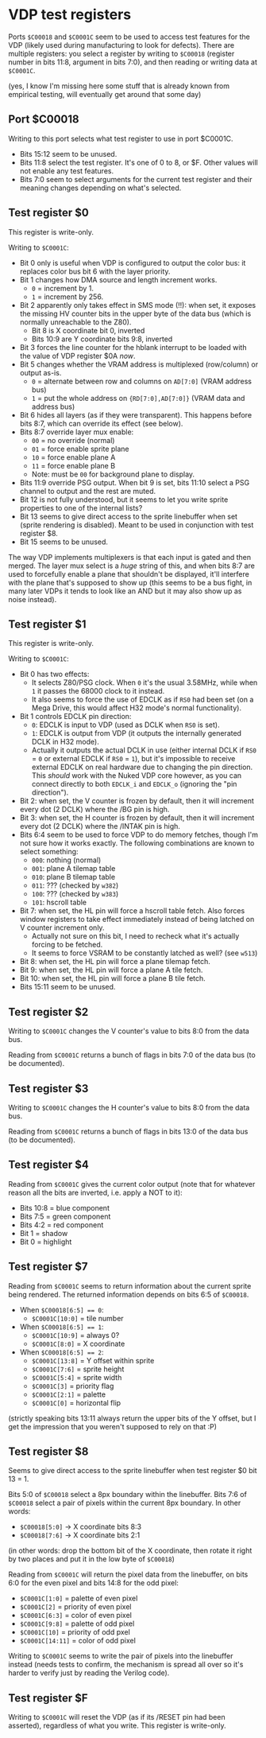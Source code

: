 # VDP test registers

Ports `$C00018` and `$C0001C` seem to be used to access test features for the VDP (likely used during manufacturing to look for defects). There are multiple registers: you select a register by writing to `$C00018` (register number in bits 11:8, argument in bits 7:0), and then reading or writing data at `$C0001C`.

(yes, I know I'm missing here some stuff that is already known from empirical testing, will eventually get around that some day)

## Port $C00018

Writing to this port selects what test register to use in port $C0001C.

- Bits 15:12 seem to be unused.
- Bits 11:8 select the test register. It's one of 0 to 8, or $F. Other values will not enable any test features.
- Bits 7:0 seem to select arguments for the current test register and their meaning changes depending on what's selected.

## Test register $0

This register is write-only.

Writing to `$C0001C`:

* Bit 0 only is useful when VDP is configured to output the color bus: it replaces color bus bit 6 with the layer priority.
* Bit 1 changes how DMA source and length increment works.
    - `0` = increment by 1.
    - `1` = increment by 256.
* Bit 2 apparently only takes effect in SMS mode (!!): when set, it exposes the missing HV counter bits in the upper byte of the data bus (which is normally unreachable to the Z80).
    - Bit 8 is X coordinate bit 0, inverted
    - Bits 10:9 are Y coordinate bits 9:8, inverted
* Bit 3 forces the line counter for the hblank interrupt to be loaded with the value of VDP register $0A *now*.
* Bit 5 changes whether the VRAM address is multiplexed (row/column) or output as-is.
    - `0` = alternate between row and columns on `AD[7:0]` (VRAM address bus)
    - `1` = put the whole address on `{RD[7:0],AD[7:0]}` (VRAM data and address bus)
* Bit 6 hides all layers (as if they were transparent). This happens before bits 8:7, which can override its effect (see below).
* Bits 8:7 override layer mux enable:
    - `00` = no override (normal)
    - `01` = force enable sprite plane
    - `10` = force enable plane A
    - `11` = force enable plane B
    - Note: must be `00` for background plane to display.
* Bits 11:9 override PSG output. When bit 9 is set, bits 11:10 select a PSG channel to output and the rest are muted.
* Bit 12 is not fully understood, but it seems to let you write sprite properties to one of the internal lists?
* Bit 13 seems to give direct access to the sprite linebuffer when set (sprite rendering is disabled). Meant to be used in conjunction with test register $8.
* Bit 15 seems to be unused.

The way VDP implements multiplexers is that each input is gated and then merged. The layer mux select is a _huge_ string of this, and when bits 8:7 are used to forcefully enable a plane that shouldn't be displayed, it'll interfere with the plane that's supposed to show up (this seems to be a bus fight, in many later VDPs it tends to look like an AND but it may also show up as noise instead).

## Test register $1

This register is write-only.

Writing to `$C0001C`:

* Bit 0 has two effects:
    - It selects Z80/PSG clock. When `0` it's the usual 3.58MHz, while when `1` it passes the 68000 clock to it instead.
    - It also seems to force the use of EDCLK as if `RS0` had been set (on a Mega Drive, this would affect H32 mode's normal functionality).
* Bit 1 controls EDCLK pin direction:
    - `0`: EDCLK is input to VDP (used as DCLK when `RS0` is set).
    - `1`: EDCLK is output from VDP (it outputs the internally generated DCLK in H32 mode).
    - Actually it outputs the actual DCLK in use (either internal DCLK if `RS0` = `0` or external EDCLK if `RS0` = `1`), but it's impossible to receive external EDCLK on real hardware due to changing the pin direction. This _should_ work with the Nuked VDP core however, as you can connect directly to both `EDCLK_i` and `EDCLK_o` (ignoring the "pin direction").
* Bit 2: when set, the V counter is frozen by default, then it will increment every dot (2 DCLK) where the /BG pin is high.
* Bit 3: when set, the H counter is frozen by default, then it will increment every dot (2 DCLK) where the /INTAK pin is high.
* Bits 6:4 seem to be used to force VDP to do memory fetches, though I'm not sure how it works exactly. The following combinations are known to select something:
  - `000`: nothing (normal)
  - `001`: plane A tilemap table
  - `010`: plane B tilemap table
  - `011`: ??? (checked by `w382`)
  - `100`: ??? (checked by `w383`)
  - `101`: hscroll table
* Bit 7: when set, the HL pin will force a hscroll table fetch. Also forces window registers to take effect immediately instead of being latched on V counter increment only.
    - Actually not sure on this bit, I need to recheck what it's actually forcing to be fetched.
    - It seems to force VSRAM to be constantly latched as well? (see `w513`)
* Bit 8: when set, the HL pin will force a plane tilemap fetch.
* Bit 9: when set, the HL pin will force a plane A tile fetch.
* Bit 10: when set, the HL pin will force a plane B tile fetch.
* Bits 15:11 seem to be unused.

## Test register $2

Writing to `$C0001C` changes the V counter's value to bits 8:0 from the data bus.

Reading from `$C0001C` returns a bunch of flags in bits 7:0 of the data bus (to be documented).

## Test register $3

Writing to `$C0001C` changes the H counter's value to bits 8:0 from the data bus.

Reading from `$C0001C` returns a bunch of flags in bits 13:0 of the data bus (to be documented).

## Test register $4

Reading from `$C0001C` gives the current color output (note that for whatever reason all the bits are inverted, i.e. apply a NOT to it):

- Bits 10:8 = blue component
- Bits 7:5 = green component
- Bits 4:2 = red component
- Bit 1 = shadow
- Bit 0 = highlight

## Test register $7

Reading from `$C0001C` seems to return information about the current sprite being rendered. The returned information depends on bits 6:5 of `$C00018`.

- When `$C00018[6:5] == 0`:
	+ `$C0001C[10:0]` = tile number
- When `$C00018[6:5] == 1`:
	+ `$C0001C[10:9]` = always 0?
	+ `$C0001C[8:0]` = X coordinate
- When `$C00018[6:5] == 2`:
	+ `$C0001C[13:8]` = Y offset within sprite
	+ `$C0001C[7:6]` = sprite height
	+ `$C0001C[5:4]` = sprite width
	+ `$C0001C[3]` = priority flag
	+ `$C0001C[2:1]` = palette
	+ `$C0001C[0]` = horizontal flip  

(strictly speaking bits 13:11 always return the upper bits of the Y offset, but I get the impression that you weren't supposed to rely on that :P)

## Test register $8

Seems to give direct access to the sprite linebuffer when test register $0 bit 13 = 1.

Bits 5:0 of `$C00018` select a 8px boundary within the linebuffer. Bits 7:6 of `$C00018` select a pair of pixels within the current 8px boundary. In other words:

- `$C00018[5:0]` → X coordinate bits 8:3
- `$C00018[7:6]` → X coordinate bits 2:1  

(in other words: drop the bottom bit of the X coordinate, then rotate it right by two places and put it in the low byte of `$C00018`)

Reading from `$C0001C` will return the pixel data from the linebuffer, on bits 6:0 for the even pixel and bits 14:8 for the odd pixel:

- `$C0001C[1:0]` = palette of even pixel
- `$C0001C[2]` = priority of even pixel
- `$C0001C[6:3]` = color of even pixel
- `$C0001C[9:8]` = palette of odd pixel
- `$C0001C[10]` = priority of odd pxel
- `$C0001C[14:11]` = color of odd pixel  

Writing to `$C0001C` seems to write the pair of pixels into the linebuffer instead (needs tests to confirm, the mechanism is spread all over so it's harder to verify just by reading the Verilog code).

## Test register $F

Writing to `$C0001C` will reset the VDP (as if its /RESET pin had been asserted), regardless of what you write. This register is write-only.
